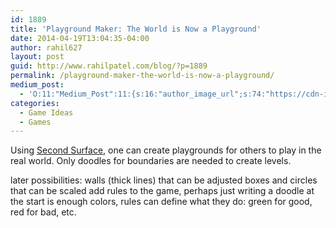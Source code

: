 ```yaml
---
id: 1889
title: 'Playground Maker: The World is Now a Playground'
date: 2014-04-19T13:04:35-04:00
author: rahil627
layout: post
guid: http://www.rahilpatel.com/blog/?p=1889
permalink: /playground-maker-the-world-is-now-a-playground/
medium_post:
  - 'O:11:"Medium_Post":11:{s:16:"author_image_url";s:74:"https://cdn-images-1.medium.com/fit/c/200/200/1*dmbNkD5D-u45r44go_cf0g.png";s:10:"author_url";s:28:"https://medium.com/@rahil627";s:11:"byline_name";N;s:12:"byline_email";N;s:10:"cross_link";s:2:"no";s:2:"id";s:12:"97552243172c";s:21:"follower_notification";s:3:"yes";s:7:"license";s:19:"all-rights-reserved";s:14:"publication_id";s:2:"-1";s:6:"status";s:8:"unlisted";s:3:"url";s:88:"https://medium.com/@rahil627/playground-maker-the-world-is-now-a-playground-97552243172c";}'
categories:
  - Game Ideas
  - Games
---
```

Using <a href="http://www.creativeapplications.net/openframeworks/second-surface-multi-user-spatial-collaboration-system/">Second Surface</a>, one can create playgrounds for others to play in the real world. Only doodles for boundaries are needed to create levels.

later possibilities:
walls (thick lines) that can be adjusted
boxes and circles that can be scaled
add rules to the game, perhaps just writing a doodle at the start is enough
colors, rules can define what they do: green for good, red for bad, etc.
